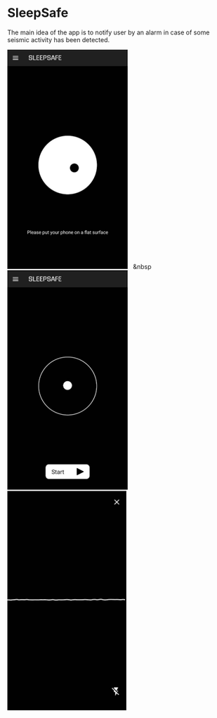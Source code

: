 # SleepSafe

The main idea of the app is to notify user by an alarm in case of some seismic activity has been detected. 

<img src="https://raw.githubusercontent.com/Borutsky/sleepsafe/master/screenshots/1.jpeg" height="500">&nbsp;&nbsp;&nbsp;&nbsp<img src="https://raw.githubusercontent.com/Borutsky/sleepsafe/master/screenshots/2.jpeg" height="500">&nbsp;&nbsp;&nbsp;<img src="https://raw.githubusercontent.com/Borutsky/sleepsafe/master/screenshots/3.jpeg" height="500">

